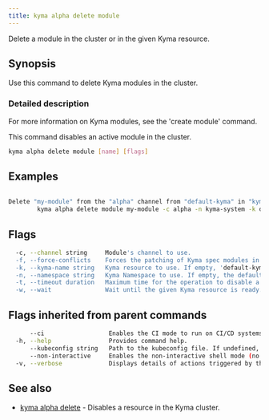```yaml
---
title: kyma alpha delete module
---
```


Delete a module in the cluster or in the given Kyma resource.

## Synopsis

Use this command to delete Kyma modules in the cluster.

### Detailed description

For more information on Kyma modules, see the 'create module' command.

This command disables an active module in the cluster.


```bash
kyma alpha delete module [name] [flags]
```

## Examples

```bash

Delete "my-module" from the "alpha" channel from "default-kyma" in "kyma-system" Namespace
		kyma alpha delete module my-module -c alpha -n kyma-system -k default-kyma

```

## Flags

```bash
  -c, --channel string     Module's channel to use.
  -f, --force-conflicts    Forces the patching of Kyma spec modules in case their managed field was edited by a source other than Kyma CLI.
  -k, --kyma-name string   Kyma resource to use. If empty, 'default-kyma' is used. (default "default-kyma")
  -n, --namespace string   Kyma Namespace to use. If empty, the default 'kyma-system' Namespace is used. (default "kyma-system")
  -t, --timeout duration   Maximum time for the operation to disable a module. (default 1m0s)
  -w, --wait               Wait until the given Kyma resource is ready.
```

## Flags inherited from parent commands

```bash
      --ci                  Enables the CI mode to run on CI/CD systems. It avoids any user interaction (such as no dialog prompts) and ensures that logs are formatted properly in log files (such as no spinners for CLI steps).
  -h, --help                Provides command help.
      --kubeconfig string   Path to the kubeconfig file. If undefined, Kyma CLI uses the KUBECONFIG environment variable, or falls back "/$HOME/.kube/config".
      --non-interactive     Enables the non-interactive shell mode (no colorized output, no spinner).
  -v, --verbose             Displays details of actions triggered by the command.
```

## See also

* [kyma alpha delete](kyma_alpha_delete.md)	 - Disables a resource in the Kyma cluster.

